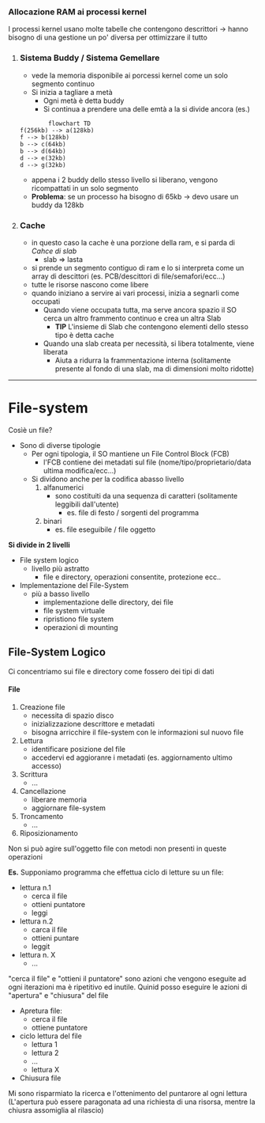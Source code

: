 ### Allocazione RAM ai processi kernel
I processi kernel usano molte tabelle che contengono descrittori -> hanno bisogno di una gestione un po' diversa per ottimizzare il tutto

1. ### Sistema Buddy / Sistema Gemellare
	- vede la memoria disponibile ai porcessi kernel come un solo segmento continuo
	- Si inizia a tagliare a metà 
		- Ogni metà è detta buddy
		- Si continua a prendere una delle emtà a la si divide ancora (es.)
	```mermaid 
			flowchart TD
	f(256kb) --> a(128kb)
	f --> b(128kb)
	b --> c(64kb)
	b --> d(64kb)
	d --> e(32kb)
	d --> g(32kb)
	````
	- appena i 2 buddy dello stesso livello si liberano, vengono ricompattati in un solo segmento
	- **Problema**: se un processo ha bisogno di 65kb -> devo usare un buddy da 128kb
1.  ### Cache
	- in questo caso la cache è una porzione della ram, e si parda di *Cahce di slab*
		- slab => lasta
	- si prende un segmento contiguo di ram e lo si interpreta come un array di descittori (es. PCB/descittori di file/semafori/ecc...)
	- tutte le risorse nascono come libere
	- quando iniziano a servire ai vari processi, inizia a segnarli come occupati
		- Quando viene occupata tutta, ma serve ancora spazio il SO cerca un altro frammento continuo e crea un altra Slab
			- **TIP** L'insieme di Slab che contengono elementi dello stesso tipo è detta cache 
		- Quando una slab creata per necessità, si libera totalmente, viene liberata
			- Aiuta a ridurra la frammentazione interna (solitamente presente al fondo di una slab, ma di dimensioni molto ridotte)
			
---

# File-system
Cosìè un file?
- Sono di diverse tipologie
	- Per ogni tipologia, il SO mantiene un File Control Block (FCB)
		- l'FCB contiene dei metadati sul file  (nome/tipo/proprietario/data ultima modifica/ecc...)
	- Si dividono anche per la codifica  abasso livello
		1. alfanumerici
			- sono costituiti da una sequenza di caratteri (solitamente leggibili dall'utente)
				- es. file di festo / sorgenti del programma
		2. binari 
			- es. file eseguibile / file oggetto

**Si divide in 2 livelli**
- File system logico
	- livello più astratto
		- file e directory, operazioni consentite, protezione ecc..
- Implementazione del File-System
	- più a basso livello
		- implementazione delle directory, dei file
		- file system virtuale
		- ripristiono file system
		- operazioni di mounting


## File-System Logico
Ci concentriamo sui file e directory come fossero dei tipi di dati

#### File
1. Creazione file
	- necessita di spazio disco 
	- inizializzazione descrittore e metadati
	- bisogna arricchire il file-system con le informazioni sul nuovo file
1. Lettura
	- identificare posizione del file
	- accedervi ed aggioranre i metadati (es. aggiornamento ultimo accesso)
1. Scrittura
	- ...
2. Cancellazione
	- liberare memoria 
	- aggiornare file-system
1. Troncamento
	- ...
1. Riposizionamento

Non si può agire sull'oggetto file con metodi non presenti in queste operazioni

**Es.**
Supponiamo programma che effettua ciclo di letture su un file:
- lettura n.1
	- cerca il file
	- ottieni puntatore
	- leggi
- lettura n.2
	- carca il file
	- ottieni puntare
	- leggit
- lettura n. X
	- ...

"cerca il file" e "ottieni il puntatore" sono azioni che vengono eseguite ad ogni iterazioni ma è ripetitivo ed inutile.
Quinid posso eseguire le azioni di "apertura" e "chiusura" del file
- Apretura file:
	- cerca il file
	- ottiene puntatore
- ciclo lettura del file
	- lettura 1
	- lettura 2
	- ...
	- lettura X
- Chiusura file  

Mi sono risparmiato la ricerca e l'ottenimento del puntarore al ogni lettura
(L'apertura può essere paragonata ad una richiesta di una risorsa, mentre la chiusra assomiglia al rilascio)